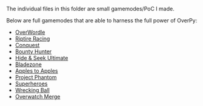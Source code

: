 The individual files in this folder are small gamemodes/PoC I made.

Below are full gamemodes that are able to harness the full power of OverPy:

- [OverWordle](https://github.com/Zezombye/overwordle)
- [Riptire Racing](https://github.com/Zezombye/riptire-racing)
- [Conquest](https://github.com/GrandeurHammers/Conquest)
- [Bounty Hunter](https://github.com/nathan130200/BountyHunter)
- [Hide & Seek Ultimate](https://github.com/CaptCaptain/Hide-and-Seek--Ultimate)
- [Bladezone](https://github.com/Provoxin/Bladezone)
- [Apples to Apples](https://github.com/CaptCaptain/card-game)
- [Project Phantom](https://github.com/1blockyboi/owwprojectphantom)
- [Superheroes](https://github.com/teknician/superheroes)
- [Wrecking Ball](https://github.com/CaptCaptain/Wreckingball)
- [Overwatch Merge](https://github.com/Jatoxo/OverwatchMerge)
